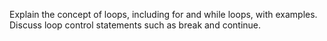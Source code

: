 Explain the concept of loops, including for and while loops, with examples.
Discuss loop control statements such as break and continue.